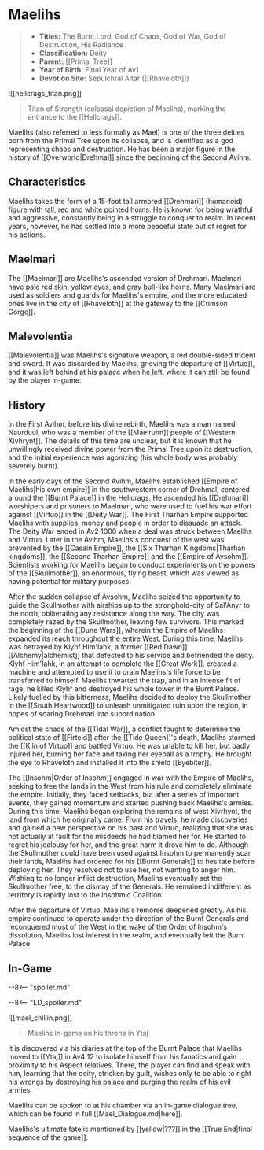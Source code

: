 # Maelihs

> - **Titles:** The Burnt Lord, God of Chaos, God of War, God of Destruction, His Radiance
> - **Classification:** Deity
> - **Parent:** [[Primal Tree]]
> - **Year of Birth:** Final Year of Av1
> - **Devotion Site:** Sepulchral Altar ([[Rhaveloth]])

![[hellcrags_titan.png]]
> Titan of Strength (colossal depiction of Maelihs), marking the entrance to the [[Hellcrags]].

Maelihs (also referred to less formally as Mael) is one of the three deities born from the Primal Tree upon its collapse, and is identified as a god representing chaos and destruction. He has been a major figure in the history of [[Overworld|Drehmal]] since the beginning of the Second Avihm.

## Characteristics

Maelihs takes the form of a 15-foot tall armored [[Drehmari]] (humanoid) figure with tall, red and white pointed horns. He is known for being wrathful and aggressive, constantly being in a struggle to conquer to realm. In recent years, however, he has settled into a more peaceful state out of regret for his actions.

## Maelmari

The [[Maelmari]] are Maelihs's ascended version of Drehmari. Maelmari have pale red skin, yellow eyes, and gray bull-like horns. Many Maelmari are used as soldiers and guards for Maelihs's empire, and the more educated ones live in the city of [[Rhaveloth]] at the gateway to the [[Crimson Gorge]].

## Malevolentia

[[Malevolentia]] was Maelihs's signature weapon, a red double-sided trident and sword. It was discarded by Maelihs, grieving the departure of [[Virtuo]], and it was left behind at his palace when he left, where it can still be found by the player in-game.


## History 

In the First Avihm, before his divine rebirth, Maelihs was a man named Naurduul, who was a member of the [[Maelruhn]] people of [[Western Xivhrynt]]. The details of this time are unclear, but it is known that he unwillingly received divine power from the Primal Tree upon its destruction, and the initial experience was agonizing (his whole body was probably severely burnt). 

In the early days of the Second Avihm, Maelihs established [[Empire of Maelihs|his own empire]] in the southwestern corner of Drehmal, centered around the [[Burnt Palace]] in the Hellcrags. He ascended his [[Drehmari]] worshipers and prisoners to Maelmari, who were used to fuel his war effort against [[Virtuo]] in the [[Deity War]]. The First Tharhan Empire supported Maelihs with supplies, money and people in order to dissuade an attack. The Deity War ended in Av2 1000 when a deal was struck between Maelihs and Virtuo. Later in the Avihm, Maelihs's conquest of the west was prevented by the [[Casain Empire]], the [[Six Tharhan Kingdoms|Tharhan kingdoms]], the [[Second Tharhan Empire]] and the [[Empire of Avsohm]]. Scientists working for Maelihs began to conduct experiments on the powers of the [[Skullmother]], an enormous, flying beast, which was viewed as having potential for military purposes.

After the sudden collapse of Avsohm, Maelihs seized the opportunity to guide the Skullmother with airships up to the stronghold-city of Sal'Anyr to the north, obliterating any resistance along the way. The city was completely razed by the Skullmother, leaving few survivors. This marked the beginning of the [[Dune Wars]], wherein the Empire of Maelihs expanded its reach throughout the entire West. During this time, Maelihs was betrayed by Klyhf Him'lahk, a former [[Red Dawn]] [[Alchemy|alchemist]] that defected to his service and befriended the deity. Klyhf Him'lahk, in an attempt to complete the [[Great Work]], created a machine and attempted to use it to drain Maelihs's life force to be transferred to himself. Maelihs thwarted the trap, and in an intense fit of rage, he killed Klyhf and destroyed his whole tower in the Burnt Palace. Likely fuelled by this bitterness, Maelihs decided to deploy the Skullmother in the [[South Heartwood]] to unleash unmitigated ruin upon the region, in hopes of scaring Drehmari into subordination.

Amidst the chaos of the [[Tidal War]], a conflict fought to determine the political state of [[Firteid]] after the [[Tide Queen]]'s death, Maelihs stormed the [[Kiln of Virtuo]] and battled Virtuo. He was unable to kill her, but badly injured her, burning her face and taking her eyeball as a trophy. He brought the eye to Rhaveloth and installed it into the shield [[Eyebiter]]. 

The [[Insohm|Order of Insohm]] engaged in war with the Empire of Maelihs, seeking to free the lands in the West from his rule and completely eliminate the empire. Initially, they faced setbacks, but after a series of important events, they gained momentum and started pushing back Maelihs's armies. During this time, Maelihs began exploring the remains of west Xivrhynt, the land from which he originally came. From his travels, he made discoveries and gained a new perspective on his past and Virtuo, realizing that she was not actually at fault for the misdeeds he had blamed her for. He started to regret his jealousy for her, and the great harm it drove him to do. Although the Skullmother could have been used against Insohm to permanently scar their lands, Maelihs had ordered for his [[Burnt Generals]] to hesitate before deploying her. They resolved not to use her, not wanting to anger him. Wishing to no longer inflict destruction, Maelihs eventually set the Skullmother free, to the dismay of the Generals. He remained indifferent as territory is rapidly lost to the Insohmic Coalition. 

After the departure of Virtuo, Maelihs's remorse deepened greatly. As his empire continued to operate under the direction of the Burnt Generals and reconquered most of the West in the wake of the Order of Insohm's dissoluton, Maelihs lost interest in the realm, and eventually left the Burnt Palace. 

## In-Game 

--8<-- "spoiler.md"

--8<-- "LD_spoiler.md"

![[mael_chillin.png]]
> Maelihs in-game on his throne in Ytaj

It is discovered via his diaries at the top of the Burnt Palace that Maelihs moved to [[Ytaj]] in Av4 12 to isolate himself from his fanatics and gain proximity to his Aspect relatives. There, the player can find and speak with him, learning that the deity, stricken by guilt, wishes only to be able to right his wrongs by destroying his palace and purging the realm of his evil armies.

Maelihs can be spoken to at his chamber via an in-game dialogue tree, which can be found in full [[Mael_Dialogue.md|here]].

Maelihs's ultimate fate is mentioned by [[yellow|???]] in the [[True End|final sequence of the game]].







